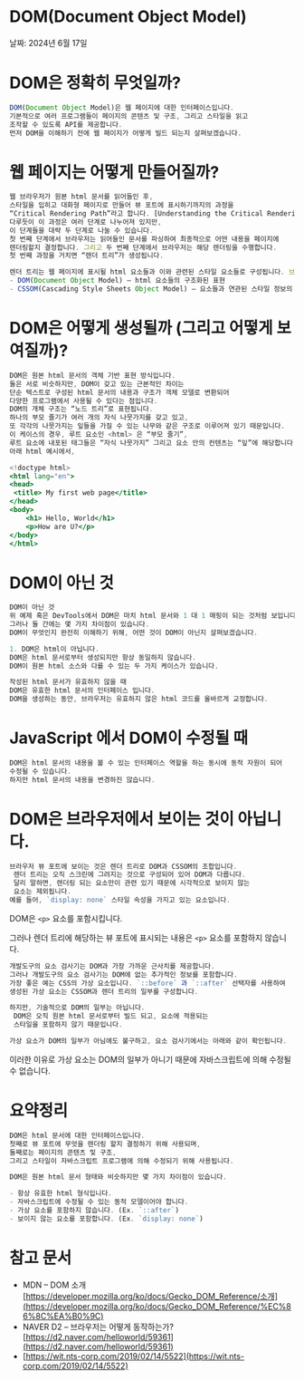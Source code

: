 # DOM(Document Object Model)

날짜: 2024년 6월 17일

# **DOM은 정확히 무엇일까?**

```jsx
DOM(Document Object Model)은 웹 페이지에 대한 인터페이스입니다. 
기본적으로 여러 프로그램들이 페이지의 콘텐츠 및 구조, 그리고 스타일을 읽고 
조작할 수 있도록 API를 제공합니다. 
먼저 DOM을 이해하기 전에 웹 페이지가 어떻게 빌드 되는지 살펴보겠습니다.
```

# **웹 페이지는 어떻게 만들어질까?**

```jsx
웹 브라우저가 원본 html 문서를 읽어들인 후, 
스타일을 입히고 대화형 페이지로 만들어 뷰 포트에 표시하기까지의 과정을 
“Critical Rendering Path”라고 합니다. [Understanding the Critical Rendering Path](https://bitsofco.de/understanding-the-critical-rendering-path/) 에서
다루듯이 이 과정은 여러 단계로 나누어져 있지만, 
이 단계들을 대략 두 단계로 나눌 수 있습니다. 
첫 번째 단계에서 브라우저는 읽어들인 문서를 파싱하여 최종적으로 어떤 내용을 페이지에 
렌더링할지 결정합니다. 그리고 두 번째 단계에서 브라우저는 해당 렌더링을 수행합니다.
첫 번째 과정을 거치면 “렌더 트리”가 생성됩니다.

렌더 트리는 웹 페이지에 표시될 html 요소들과 이와 관련된 스타일 요소들로 구성됩니다. 브라우저는 렌더 트리를 생성하기 위해 다음과 같이 두 모델이 필요합니다.
- DOM(Document Object Model) – html 요소들의 구조화된 표현
- CSSOM(Cascading Style Sheets Object Model) – 요소들과 연관된 스타일 정보의 구조화된 표현
```

# **DOM은 어떻게 생성될까 (그리고 어떻게 보여질까)?**

```jsx
DOM은 원본 html 문서의 객체 기반 표현 방식입니다. 
둘은 서로 비슷하지만, DOM이 갖고 있는 근본적인 차이는 
단순 텍스트로 구성된 html 문서의 내용과 구조가 객체 모델로 변환되어 
다양한 프로그램에서 사용될 수 있다는 점입니다.
DOM의 개체 구조는 “노드 트리”로 표현됩니다. 
하나의 부모 줄기가 여러 개의 자식 나뭇가지를 갖고 있고, 
또 각각의 나뭇가지는 잎들을 가질 수 있는 나무와 같은 구조로 이루어져 있기 때문입니다. 
이 케이스의 경우, 루트 요소인 <html> 은 “부모 줄기”, 
루트 요소에 내포된 태그들은 “자식 나뭇가지” 그리고 요소 안의 컨텐츠는 “잎”에 해당합니다.
아래 html 예시에서,
```

```jsx
<!doctype html>
<html lang="en">
<head>
 <title> My first web page</title>
</head>
<body>
	<h1> Hello, World</h1>
	<p>How are U?</p>
</body>
</html>
```

# DOM이 아닌 것

```jsx
DOM이 아닌 것
위 예제 혹은 DevTools에서 DOM은 마치 html 문서와 1 대 1 매핑이 되는 것처럼 보입니다. 
그러나 둘 간에는 몇 가지 차이점이 있습니다.
DOM이 무엇인지 완전히 이해하기 위해, 어떤 것이 DOM이 아닌지 살펴보겠습니다.

1. DOM은 html이 아닙니다.
DOM은 html 문서로부터 생성되지만 항상 동일하지 않습니다. 
DOM이 원본 html 소스와 다를 수 있는 두 가지 케이스가 있습니다.

작성된 html 문서가 유효하지 않을 때
DOM은 유효한 html 문서의 인터페이스 입니다. 
DOM을 생성하는 동안, 브라우저는 유효하지 않은 html 코드를 올바르게 교정합니다.
```

# JavaScript 에서 DOM이 수정될 때

```jsx
DOM은 html 문서의 내용을 볼 수 있는 인터페이스 역할을 하는 동시에 동적 자원이 되어 
수정될 수 있습니다.
하지만 html 문서의 내용을 변경하진 않습니다.
```

# **DOM은 브라우저에서 보이는 것이 아닙니다.**

```jsx
브라우저 뷰 포트에 보이는 것은 렌더 트리로 DOM과 CSSOM의 조합입니다.
 렌더 트리는 오직 스크린에 그려지는 것으로 구성되어 있어 DOM과 다릅니다.
 달리 말하면, 렌더링 되는 요소만이 관련 있기 때문에 시각적으로 보이지 않는 
 요소는 제외됩니다.
예를 들어, `display: none` 스타일 속성을 가지고 있는 요소입니다.
```
DOM은 `<p>` 요소를 포함시킵니다.



그러나 렌더 트리에 해당하는 뷰 포트에 표시되는 내용은 `<p>` 요소를 포함하지 않습니다.

```jsx
개발도구의 요소 검사기는 DOM과 가장 가까운 근사치를 제공합니다. 
그러나 개발도구의 요소 검사기는 DOM에 없는 추가적인 정보를 포함합니다.
가장 좋은 예는 CSS의 가상 요소입니다. `::before` 과 `::after` 선택자를 사용하여 
생성된 가상 요소는 CSSOM과 렌더 트리의 일부를 구성합니다.

하지만, 기술적으로 DOM의 일부는 아닙니다.
 DOM은 오직 원본 html 문서로부터 빌드 되고, 요소에 적용되는 
 스타일을 포함하지 않기 때문입니다.

가상 요소가 DOM의 일부가 아님에도 불구하고, 요소 검사기에서는 아래와 같이 확인됩니다.
```
이러한 이유로 가상 요소는 DOM의 일부가 아니기 때문에 자바스크립트에 의해 수정될 수 없습니다.

# **요약정리**

```jsx
DOM은 html 문서에 대한 인터페이스입니다. 
첫째로 뷰 포트에 무엇을 렌더링 할지 결정하기 위해 사용되며,
둘째로는 페이지의 콘텐츠 및 구조, 
그리고 스타일이 자바스크립트 프로그램에 의해 수정되기 위해 사용됩니다.

DOM은 원본 html 문서 형태와 비슷하지만 몇 가지 차이점이 있습니다.

- 항상 유효한 html 형식입니다.
- 자바스크립트에 수정될 수 있는 동적 모델이어야 합니다.
- 가상 요소를 포함하지 않습니다. (Ex. `::after`)
- 보이지 않는 요소를 포함합니다. (Ex. `display: none`)
```

# **참고 문서**

- MDN – DOM 소개[https://developer.mozilla.org/ko/docs/Gecko_DOM_Reference/소개](https://developer.mozilla.org/ko/docs/Gecko_DOM_Reference/%EC%86%8C%EA%B0%9C)
- NAVER D2 – 브라우저는 어떻게 동작하는가?[https://d2.naver.com/helloworld/59361](https://d2.naver.com/helloworld/59361)
- [https://wit.nts-corp.com/2019/02/14/5522](https://wit.nts-corp.com/2019/02/14/5522)
